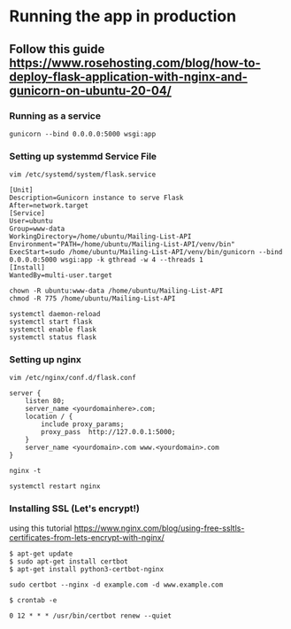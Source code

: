 # Running the app in production
## Follow this guide https://www.rosehosting.com/blog/how-to-deploy-flask-application-with-nginx-and-gunicorn-on-ubuntu-20-04/

### Running as a service
```
gunicorn --bind 0.0.0.0:5000 wsgi:app

```

### Setting up systemmd Service File
```
vim /etc/systemd/system/flask.service
```

```
[Unit]
Description=Gunicorn instance to serve Flask
After=network.target
[Service]
User=ubuntu
Group=www-data
WorkingDirectory=/home/ubuntu/Mailing-List-API
Environment="PATH=/home/ubuntu/Mailing-List-API/venv/bin"
ExecStart=sudo /home/ubuntu/Mailing-List-API/venv/bin/gunicorn --bind 0.0.0.0:5000 wsgi:app -k gthread -w 4 --threads 1
[Install]
WantedBy=multi-user.target
```

```
chown -R ubuntu:www-data /home/ubuntu/Mailing-List-API
chmod -R 775 /home/ubuntu/Mailing-List-API
```

```
systemctl daemon-reload
systemctl start flask
systemctl enable flask
systemctl status flask
```

### Setting up nginx
```
vim /etc/nginx/conf.d/flask.conf
```

```
server {
    listen 80;
    server_name <yourdomainhere>.com;
    location / {
        include proxy_params;
        proxy_pass  http://127.0.0.1:5000;
    }
    server_name <yourdomain>.com www.<yourdomain>.com
}
```

```
nginx -t
```

```
systemctl restart nginx
```

### Installing SSL (Let's encrypt!)

using this tutorial https://www.nginx.com/blog/using-free-ssltls-certificates-from-lets-encrypt-with-nginx/

```
$ apt-get update
$ sudo apt-get install certbot
$ apt-get install python3-certbot-nginx
```

```
sudo certbot --nginx -d example.com -d www.example.com
```

```
$ crontab -e
```

```
0 12 * * * /usr/bin/certbot renew --quiet
```